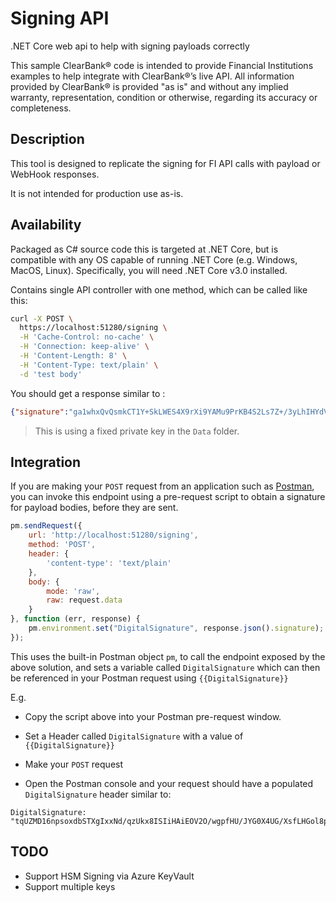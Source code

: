 # Signing API

.NET Core web api to help with signing payloads correctly

This sample ClearBank® code is intended to provide Financial Institutions examples to help integrate with ClearBank®’s live API.
All information provided by ClearBank® is provided "as is" and without any implied warranty, representation, condition or otherwise, regarding its accuracy or completeness.

## Description

This tool is designed to replicate the signing for FI API calls with payload or WebHook responses.

It is not intended for production use as-is.

## Availability

Packaged as C# source code this is targeted at .NET Core, but is compatible with any OS capable of running .NET Core (e.g. Windows, MacOS, Linux). Specifically, you will need .NET Core v3.0 installed.

Contains single API controller with one method, which can be called like this:

```sh
curl -X POST \
  https://localhost:51280/signing \
  -H 'Cache-Control: no-cache' \
  -H 'Connection: keep-alive' \
  -H 'Content-Length: 8' \
  -H 'Content-Type: text/plain' \
  -d 'test body'
```

You should get a response similar to :

```json
{"signature":"ga1whxQvQsmkCT1Y+SkLWES4X9rXi9YAMu9PrKB4S2Ls7Z+/3yLhIHYdVLbEtifjog0WDftMERc1Gh5dtJft9gfKCdccagJY1S5Wahw9vF1lmXbgiokrPMhQlLthbAbEg1F/9c1HQyik0kaeACfXxGYSIFwrCj0wSaysG/+touxwnFoHErjo9H63uiPr3xGVxxBr6ADIZCtUjQwgfGZgPfMMwv8WhgQN/BCvo6qrs/TARx90NbGzKpMkojXMJR4AJgmHyWz2K487UfMMWJPoqM5TmrEkpYpboKI4YyBSKy9umRTx3LkUS7cnRxrnu9oGfX19FOk1bgTd+gXELbdvKg=="}
```

> This is using a fixed private key in the `Data` folder.

## Integration

If you are making your `POST` request from an application such as [Postman](https://www.getpostman.com/), you can
invoke this endpoint using a pre-request script to obtain a signature for payload bodies, before they are sent.

```javascript
pm.sendRequest({
    url: 'http://localhost:51280/signing',
    method: 'POST',
    header: {
        'content-type': 'text/plain'
    },
    body: {
        mode: 'raw',
        raw: request.data
    }
}, function (err, response) {
    pm.environment.set("DigitalSignature", response.json().signature);
});
```

This uses the built-in Postman object `pm`, to call the endpoint exposed by the above solution, and sets a variable called `DigitalSignature` which can then be referenced in your Postman request using `{{DigitalSignature}}`

E.g.

- Copy the script above into your Postman pre-request window.

- Set a Header called `DigitalSignature` with a value of `{{DigitalSignature}}`

- Make your `POST` request

- Open the Postman console and your request should have a populated `DigitalSignature` header similar to:

```text
DigitalSignature: "tqUZMD16npsoxdbSTXgIxxNd/qzUkx8ISIiHAiEOV2O/wgpfHU/JYG0X4UG/XsfLHGol8p58atx2zaZ0zl71fRJnBnmwhTsU+R4OE2k1UueoYGtIsAkMvkzHtklxA/fGC1Hs09MRAKvKecNdnwDYxLzcgoEHggTT3sJgep66sPSki9asZfWdGBC45xf7cMEjmmindJPn0Y6rf9V36kCUACT5W2u/dscj+L9UcE+gxt50HMEFW3Vt3onu00CVZqSWCPxnwwg8d+n2vp2wXptj/vi9Ulza+R4HV+o4gEdaDZNInLRwC6NV/hykhUlsU2NPHdhOt7JZob6jDELTxymsJA=="
```

## TODO

- Support HSM Signing via Azure KeyVault
- Support multiple keys
